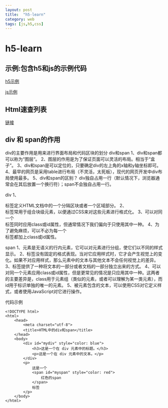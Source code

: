 ```yaml
---
layout: post
title:  "h5-learn"
category: web
tags: [js,h5,css]
---
```

# h5-learn
## 示例:包含h5和js的示例代码
[h5示例](https://www.runoob.com/html/html-examples.html)

[js示例](https://www.runoob.com/js/js-examples.html)
## Html速查列表
[链接](https://www.runoob.com/html/html-quicklist.html)
## div 和 span的作用
div的主要作用是用来进行界面布局和代码区块的划分
div和span
1、div和span都可以称为“图层“。
2、图层的作用是为了保证页面可以灵活的布局。相当于“盒子”。
3、div和span是可以定位的，只要确定div的左上角的x轴和y轴坐标即可。
4、最早的网页是采用table进行布局（不灵活，太死板），现代的网页开发中div布局使用最多。
5、div和span的区别？
div独自占用一行（默认情况下，浏览器通常会在其后放置一个换行符）；span不会独自占用一行。

div
1、<div>标签定义HTML文档中的一个分隔区块或者一个区域部分。
2、<div>标签常用于组合块级元素，以便通过CSS来对这些元素进行格式化。
3、可以对同一个<div>标签同时应用class或id属性，但通常情况下我们偏向于只使用其中一种。
4、为了避免麻烦，可以不必为每一个<div>标签都加上class或id属性。

span
1、<span>元素是无语义的行内元素，它可以对元素进行分组，使它们以不同的样式显示。
2、<span>标签没有固定的格式表现。当对它应用样式时，它才会产生视觉上的变化。如果不对<span>应用样式，那么<span>元素中的文本与其他文本不会任何视觉上的差异。
3、<span>标签提供了一种将文本的一部分或者文档的一部分独立出来的方式。
4、可以对同一个<span>元素应用class或id属性，但是更常见的情况是只应用其中一种。这两者的主要差异是，class用于元素组（类似的元素，或者可以理解为某一类元素），而id用于标识单独的唯一的元素。
5、被<span>元素包含的文本，可以使用CSS对它定义样式，或者使用JavaScript对它进行操作。

代码示例
```
<!DOCTYPE html>
<html>
	<head>
		<meta charset="utf-8">
		<title>HTML中的div和span</title>
	</head>
	<body>
		<div id="mydiv" style="color: blue">
			<h3>这是一个在 div 元素中的标题。</h3>
			<p>这是一个在 div 元素中的文本。</p>
		</div>
		<p>
			这是一个
			<span id="myspan" style="color: red">
				红色的span
			</span>
			标签
		</p>
	</body>
</html>
```
